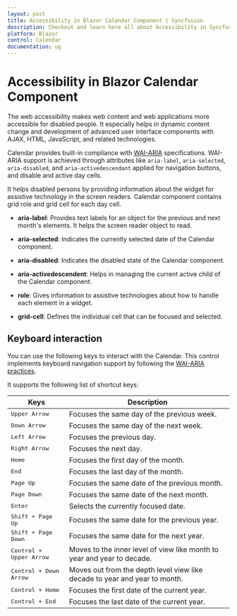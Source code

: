 ```yaml
---
layout: post
title: Accessibility in Blazor Calendar Component | Syncfusion
description: Checkout and learn here all about Accessibility in Syncfusion Blazor Calendar component and much more.
platform: Blazor
control: Calendar
documentation: ug
---
```


# Accessibility in Blazor Calendar Component

The web accessibility makes web content and web applications more accessible for disabled people. It especially helps in dynamic content change and development of advanced user interface components with AJAX, HTML, JavaScript, and related technologies.

Calendar provides built-in compliance with [WAI-ARIA](https://www.w3.org/TR/wai-aria-practices/) specifications. WAI-ARIA support is achieved through attributes like `aria-label`, `aria-selected`, `aria-disabled`, and `aria-activedescendant` applied for navigation buttons, and disable and active day cells.

It helps disabled persons by providing information about the widget for assistive technology in the screen readers. Calendar component contains grid role and grid cell for each day cell.

* **aria-label**: Provides text labels for an object for the previous and next month's elements. It helps the screen reader object to read.

* **aria-selected**: Indicates the currently selected date of the Calendar component.

* **aria-disabled**: Indicates the disabled state of the Calendar component.

* **aria-activedescendent**: Helps in managing the current active child of the Calendar component.

* **role**: Gives information to assistive technologies about how to handle each element in a widget.

* **grid-cell**: Defines the individual cell that can be focused and selected.

## Keyboard interaction

You can use the following keys to interact with the Calendar. This control implements keyboard navigation support by following the [WAI-ARIA practices](https://www.w3.org/TR/wai-aria-practices/).

It supports the following list of shortcut keys:

| **Keys** | **Description** |
| --- | --- |
| <kbd>Upper Arrow</kbd>  | Focuses the same day of the previous week. |
| <kbd>Down Arrow</kbd>  | Focuses the same day of the next week. |
| <kbd>Left Arrow</kbd>  | Focuses the previous day. |
| <kbd>Right Arrow</kbd>  | Focuses the next day. |
| <kbd>Home</kbd>  | Focuses the first day of the month. |
| <kbd>End</kbd>  | Focuses the last day of the month. |
| <kbd>Page Up</kbd>  | Focuses the same date of the previous month. |
| <kbd>Page Down</kbd>  | Focuses the same date of the next month. |
| <kbd>Enter</kbd>  | Selects the currently focused date. |
| <kbd>Shift + Page Up</kbd>  | Focuses the same date for the previous year. |
| <kbd>Shift + Page Down</kbd>  | Focuses the same date for the next year. |
| <kbd>Control + Upper Arrow</kbd>  | Moves to the inner level of view like month to year and year to decade. |
| <kbd>Control + Down Arrow</kbd>  | Moves out from the depth level view like decade to year and year to month. |
| <kbd>Control + Home</kbd>  | Focuses the first date of the current year. |
| <kbd>Control + End</kbd>  | Focuses the last date of the current year. |